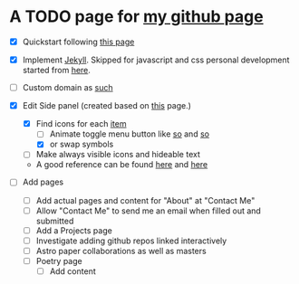 # A TODO page for [my github page](https://justinothergitter.github.io/)

- [x] Quickstart following [this page](https://docs.github.com/en/pages/quickstart#changing-the-title-and-description)

- [x] Implement [Jekyll](https://docs.github.com/en/pages/setting-up-a-github-pages-site-with-jekyll). Skipped for javascript and css personal development started from [here](https://developer.mozilla.org/en-US/docs/Learn/Getting_started_with_the_web/JavaScript_basics).

- [ ] Custom domain as [such](https://docs.github.com/en/pages/configuring-a-custom-domain-for-your-github-pages-site)

- [x] Edit Side panel (created based on [this](https://www.w3schools.com/howto/howto_js_sidenav.asp#) page.)
    - [x] Find icons for each [item](https://fonts.google.com/icons?icon.style=Outlined&icon.set=Material+Symbols)
        - [ ] Animate toggle menu button like [so](https://www.w3schools.com/howto/howto_css_menu_icon.asp) and [so](https://dev.to/webdeasy/top-20-css-buttons-animations-f41)
        - [x] or swap symbols
    - [ ] Make always visible icons and hideable text
    - A good reference can be found [here](https://www.gracechuang.me/) and [here](https://www.mpkelley.com/)

- [ ] Add pages
    - [ ] Add actual pages and content for "About" at "Contact Me"
    - [ ] Allow "Contact Me" to send me an email when filled out and submitted
    - [ ] Add a Projects page
    - [ ] Investigate adding github repos linked interactively
    - [ ] Astro paper collaborations as well as masters
    - [ ] Poetry page
        - [ ] Add content
